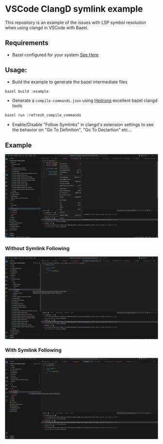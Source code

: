 # VSCode ClangD symlink example

This repository is an example of the issues with LSP symbol resolution when using clangd in VSCode with Bazel.


## Requirements
* Bazel configured for your system [See Here](https://bazel.build/about/intro)


## Usage:

* Build the example to generate the bazel intermediate files
```sh
bazel build :example
```
* Generate a `compile-commands.json` using [Hedrons](https://github.com/hedronvision/bazel-compile-commands-extractor) excellent bazel clangd tools
```sh
bazel run :refresh_compile_commands
```
* Enable/Disable "Follow Symlinks" in clangd's extension settings to see the behavior on "Go To Definition", "Go To Declartion" etc...


## Example
![alt text](static/base.png)

### Without Symlink Following
![alt text](static/without.png)


### With Symlink Following
![alt text](static/with.png)
